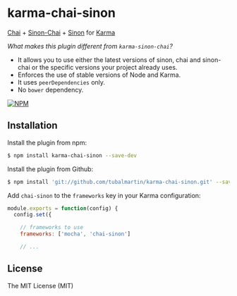 karma-chai-sinon
==========

[Chai](http://chaijs.com) + [Sinon-Chai](http://chaijs.com/plugins/sinon-chai) + [Sinon](http://sinonjs.org/) for [Karma](http://karma-runner.github.io)

*What makes this plugin different from `karma-sinon-chai`?*
* It allows you to use either the latest versions of sinon, chai and sinon-chai or the specific versions your project already uses.
* Enforces the use of stable versions of Node and Karma.
* It uses `peerDependencies` only.
* No `bower` dependency.

[![NPM](https://nodei.co/npm/karma-chai-sinon.png?downloads=true)](https://npmjs.org/package/karma-chai-sinon)

Installation
------------

Install the plugin from npm:

```sh
$ npm install karma-chai-sinon --save-dev
```

Install the plugin from Github:

```sh
$ npm install 'git://github.com/tubalmartin/karma-chai-sinon.git' --save-dev
```

Add `chai-sinon` to the `frameworks` key in your Karma configuration:

```js
module.exports = function(config) {
  config.set({

    // frameworks to use
    frameworks: ['mocha', 'chai-sinon']

    // ...
```

License
-------

The MIT License (MIT)
